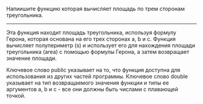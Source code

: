 Напиишите функцию которая вычисляет площадь по трем сторонам треугольника.

---

Эта функция находит площадь треугольника, используя формулу Герона, которая основана на его трех сторонах a, b и c. Функция вычисляет полупериметр (s) и использует его для нахождения площади треугольника (area) с помощью формулы Герона, а затем возвращает значение площади.

Ключевое слово public указывает на то, что функция доступна для использования из других частей программы. Ключевое слово double указывает на тип возвращаемого значения функции и типы ее аргументов a, b и c - все они должны быть числами с плавающей точкой.